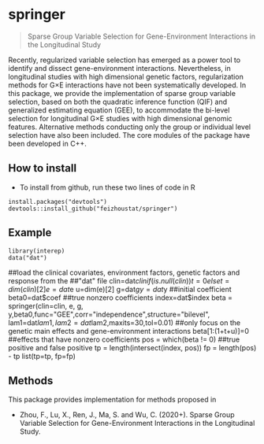 
<!-- README.md is generated from README.Rmd. Please edit that file -->

# springer

> Sparse Group Variable Selection for Gene-Environment Interactions in the Longitudinal Study

Recently, regularized variable selection has emerged as a power tool to identify and dissect gene-environment interactions. Nevertheless, in longitudinal studies with high dimensional genetic factors, regularization methods for G×E interactions have not been systematically developed. In this package, we provide the implementation of sparse group variable selection, based on both the quadratic inference function (QIF) and generalized estimating equation (GEE), to accommodate the bi-level selection for longitudinal G×E studies with high dimensional genomic features. Alternative methods conducting only the group or individual level selection have also been included. The core modules of the package have been developed in C++.

## How to install

 - To install from github, run these two lines of code in R

<!-- end list -->

    install.packages("devtools")
    devtools::install_github("feizhoustat/springer")

## Example

    library(interep)
    data("dat")
   ##load the clinical covariates, environment factors, genetic factors and response from the
   ##"dat" file
   clin=dat$clin
   if(is.null(clin)){t=0} else{t=dim(clin)[2]}
   e=dat$e
   u=dim(e)[2]
   g=dat$g
   y=dat$y
   ##initial coefficient
   beta0=dat$coef
   ##true nonzero coefficients
   index=dat$index
   beta = springer(clin=clin, e, g, y,beta0,func="GEE",corr="independence",structure="bilevel",
   lam1=dat$lam1, lam2=dat$lam2,maxits=30,tol=0.01)
   ##only focus on the genetic main effects and gene-environment interactions
   beta[1:(1+t+u)]=0
   ##effects that have nonzero coefficients
   pos = which(beta != 0)
   ##true positive and false positive
   tp = length(intersect(index, pos))
   fp = length(pos) - tp
   list(tp=tp, fp=fp)



## Methods

This package provides implementation for methods proposed in

  - Zhou, F., Lu, X., Ren, J., Ma, S. and Wu, C. (2020+). Sparse Group Variable Selection for Gene-Environment Interactions in the Longitudinal Study.
